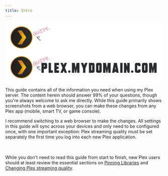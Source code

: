 ```yaml
---
title: Intro
---
```


![Logo](assets/images/guide-logo-dark.webp#only-dark)
![Logo](assets/images/guide-logo-light.webp#only-light)

This guide contains all of the information you need when using my Plex server. The content herein should answer 99% of your questions, though you're always welcome to ask me directly. While this guide primarily shows screenshots from a web browser, you can make these changes from any Plex app (mobile, smart TV, or game console).

I recommend switching to a web browser to make the changes. All settings in this guide will sync across your devices and only need to be configured once, with one important exception: Plex streaming quality must be set separately the first time you log into each new Plex application.

<br><br>
While you don't need to read this guide from start to finish, new Plex users should at least review the essential sections on [Pinning Libraries](setup/pinning-libraries.md) and [Changing Plex streaming quality](setup/quality-settings/index.md).
